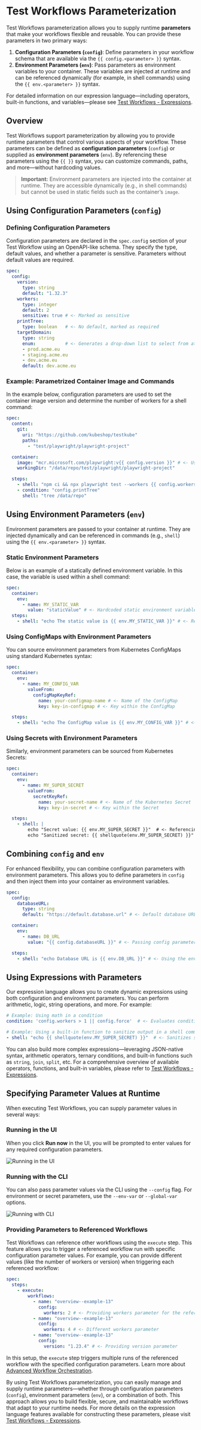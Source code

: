 # Test Workflows Parameterization

Test Workflows parameterization allows you to supply runtime **parameters** that make your workflows flexible and reusable. You can provide these parameters in two primary ways:

1. **Configuration Parameters (`config`)**: Define parameters in your workflow schema that are available via the `{{ config.<parameter> }}` syntax.
2. **Environment Parameters (`env`)**: Pass parameters as environment variables to your container. These variables are injected at runtime and can be referenced dynamically (for example, in shell commands) using the `{{ env.<parameter> }}` syntax.

For detailed information on our expression language—including operators, built-in functions, and variables—please see [Test Workflows - Expressions](./test-workflows-expressions).

## Overview

Test Workflows support parameterization by allowing you to provide runtime parameters that control various aspects of your workflow. These parameters can be defined as **configuration parameters** (`config`) or supplied as **environment parameters** (`env`). By referencing these parameters using the `{{ }}` syntax, you can customize commands, paths, and more—without hardcoding values.

> **Important:** Environment parameters are injected into the container at runtime. They are accessible dynamically (e.g., in shell commands) but cannot be used in static fields such as the container’s `image`.

## Using Configuration Parameters (`config`)

### Defining Configuration Parameters

Configuration parameters are declared in the `spec.config` section of your Test Workflow using an OpenAPI-like schema. They specify the type, default values, and whether a parameter is sensitive. Parameters without default values are required.

```yaml
spec:
  config:
    version:
      type: string
      default: "1.32.3"
    workers:
      type: integer
      default: 2
      sensitive: true # <- Marked as sensitive
    printTree:
      type: boolean   # <- No default, marked as required
    targetDomain:
      type: string 
      enum:           # <- Generates a drop-down list to select from at execution
      - prod.acme.eu
      - staging.acme.eu
      - dev.acme.eu
      default: dev.acme.eu
```

### Example: Parametrized Container Image and Commands

In the example below, configuration parameters are used to set the container image version and determine the number of workers for a shell command:

```yaml
spec:
  content:
    git:
      uri: "https://github.com/kubeshop/testkube"
      paths:
        - "test/playwright/playwright-project"

  container:
    image: "mcr.microsoft.com/playwright:v{{ config.version }}" # <- Using config parameter for version
    workingDir: "/data/repo/test/playwright/playwright-project"

  steps:
    - shell: "npm ci && npx playwright test --workers {{ config.workers }}" # <- Using config parameter for workers
    - condition: "config.printTree"
      shell: "tree /data/repo"
```

## Using Environment Parameters (`env`)

Environment parameters are passed to your container at runtime. They are injected dynamically and can be referenced in commands (e.g., `shell`) using the `{{ env.<parameter> }}` syntax.

### Static Environment Parameters

Below is an example of a statically defined environment variable. In this case, the variable is used within a shell command:

```yaml
spec:
  container:
    env:
      - name: MY_STATIC_VAR
        value: "staticValue" # <- Hardcoded static environment variable
  steps:
    - shell: "echo The static value is {{ env.MY_STATIC_VAR }}" # <- Referencing the env variable in a shell command
```

### Using ConfigMaps with Environment Parameters

You can source environment parameters from Kubernetes ConfigMaps using standard Kubernetes syntax:

```yaml
spec:
  container:
    env:
      - name: MY_CONFIG_VAR
        valueFrom:
          configMapKeyRef:
            name: your-configmap-name # <- Name of the ConfigMap
            key: key-in-configmap # <- Key within the ConfigMap

  steps:
    - shell: "echo The ConfigMap value is {{ env.MY_CONFIG_VAR }}" # <- Referencing the ConfigMap value
```

### Using Secrets with Environment Parameters

Similarly, environment parameters can be sourced from Kubernetes Secrets:

```yaml
spec:
  container:
    env:
      - name: MY_SUPER_SECRET
        valueFrom:
          secretKeyRef:
            name: your-secret-name # <- Name of the Kubernetes Secret
            key: key-in-secret # <- Key within the Secret

  steps:
    - shell: |
        echo "Secret value: {{ env.MY_SUPER_SECRET }}"  # <- Referencing the secret in a shell command
        echo "Sanitized secret: {{ shellquote(env.MY_SUPER_SECRET) }}"  # <- Using the shellquote function to sanitize output
```

## Combining `config` and `env`

For enhanced flexibility, you can combine configuration parameters with environment parameters. This allows you to define parameters in `config` and then inject them into your container as environment variables.

```yaml
spec:
  config:
    databaseURL:
      type: string
      default: "https://default.database.url" # <- Default database URL

  container:
    env:
      - name: DB_URL
        value: "{{ config.databaseURL }}" # <- Passing config parameter to an env variable

  steps:
    - shell: "echo Database URL is {{ env.DB_URL }}" # <- Using the env variable in a shell command
```

## Using Expressions with Parameters

Our expression language allows you to create dynamic expressions using both configuration and environment parameters. You can perform arithmetic, logic, string operations, and more. For example:

```yaml
# Example: Using math in a condition
condition: 'config.workers > 1 || config.force'  # <- Evaluates condition based on config parameters

# Example: Using a built-in function to sanitize output in a shell command
- shell: "echo {{ shellquote(env.MY_SUPER_SECRET) }}"  # <- Sanitizes secret before output
```

You can also build more complex expressions—leveraging JSON-native syntax, arithmetic operators, ternary conditions, and built-in functions such as `string`, `join`, `split`, etc. For a comprehensive overview of available operators, functions, and built-in variables, please refer to [Test Workflows - Expressions](./test-workflows-expressions).

## Specifying Parameter Values at Runtime

When executing Test Workflows, you can supply parameter values in several ways:

### Running in the UI

When you click **Run now** in the UI, you will be prompted to enter values for any required configuration parameters.

![Running in the UI](../img/run-in-the-ui.png)

### Running with the CLI

You can also pass parameter values via the CLI using the `--config` flag. For environment or secret parameters, use the `--env-var` or `--global-var` options.

![Running with CLI](../img/running-with-cli.png)

### Providing Parameters to Referenced Workflows

Test Workflows can reference other workflows using the `execute` step. This feature allows you to trigger a referenced workflow run with specific configuration parameter values. For example, you can provide different values (like the number of workers or version) when triggering each referenced workflow:

```yaml
spec:
  steps:
    - execute:
        workflows:
          - name: "overview--example-13"
            config:
              workers: 2 # <- Providing workers parameter for the referenced workflow
          - name: "overview--example-13"
            config:
              workers: 4 # <- Different workers parameter
          - name: "overview--example-13"
            config:
              version: "1.23.4" # <- Providing version parameter
```

In this setup, the `execute` step triggers multiple runs of the referenced workflow with the specified configuration parameters. Learn more about [Advanced Workflow Orchestration](./test-workflows-test-suites).

By using Test Workflows parameterization, you can easily manage and supply runtime parameters—whether through configuration parameters (`config`), environment parameters (`env`), or a combination of both. This approach allows you to build flexible, secure, and maintainable workflows that adapt to your runtime needs. For more details on the expression language features available for constructing these parameters, please visit [Test Workflows - Expressions](./test-workflows-expressions).
